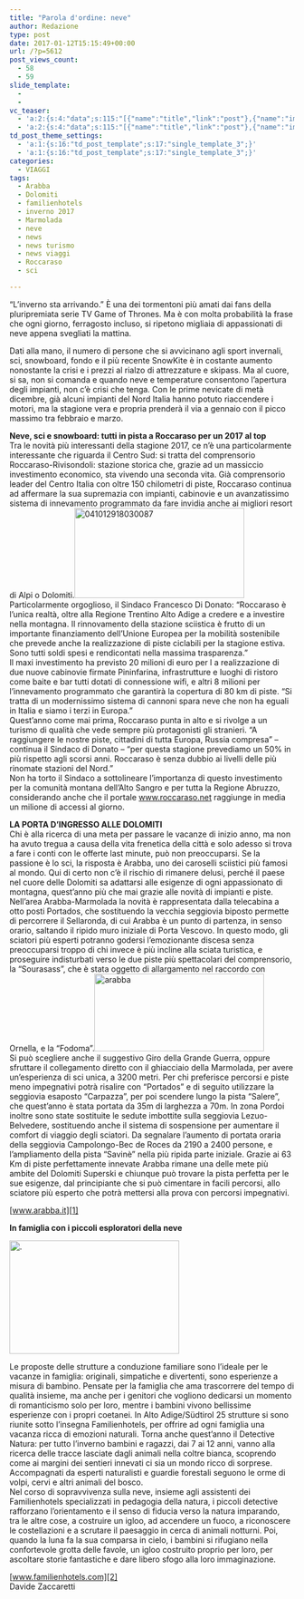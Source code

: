 ```yaml
---
title: "Parola d'ordine: neve"
author: Redazione
type: post
date: 2017-01-12T15:15:49+00:00
url: /?p=5612
post_views_count:
  - 58
  - 59
slide_template:
  - 
  - 
vc_teaser:
  - 'a:2:{s:4:"data";s:115:"[{"name":"title","link":"post"},{"name":"image","image":"featured","link":"none"},{"name":"text","mode":"excerpt"}]";s:7:"bgcolor";s:0:"";}'
  - 'a:2:{s:4:"data";s:115:"[{"name":"title","link":"post"},{"name":"image","image":"featured","link":"none"},{"name":"text","mode":"excerpt"}]";s:7:"bgcolor";s:0:"";}'
td_post_theme_settings:
  - 'a:1:{s:16:"td_post_template";s:17:"single_template_3";}'
  - 'a:1:{s:16:"td_post_template";s:17:"single_template_3";}'
categories:
  - VIAGGI
tags:
  - Arabba
  - Dolomiti
  - familienhotels
  - inverno 2017
  - Marmolada
  - neve
  - news
  - news turismo
  - news viaggi
  - Roccaraso
  - sci

---
```

“L’inverno sta arrivando.” È una dei tormentoni più amati dai fans della pluripremiata serie TV Game of Thrones. Ma è con molta probabilità la frase che ogni giorno, ferragosto incluso, si ripetono migliaia di appassionati di neve appena svegliati la mattina.

Dati alla mano, il numero di persone che si avvicinano agli sport invernali, sci, snowboard, fondo e il più recente SnowKite è in costante aumento nonostante la crisi e i prezzi al rialzo di attrezzature e skipass. Ma al cuore, si sa, non si comanda e quando neve e temperature consentono l’apertura degli impianti, non c’è crisi che tenga. Con le prime nevicate di metà dicembre, già alcuni impianti del Nord Italia hanno potuto riaccendere i motori, ma la stagione vera e propria prenderà il via a gennaio con il picco massimo tra febbraio e marzo.

**Neve, sci e snowboard: tutti in pista a Roccaraso per un 2017 al top**  
Tra le novità più interessanti della stagione 2017, ce n’è una particolarmente interessante che riguarda il Centro Sud: si tratta del comprensorio Roccaraso-Rivisondoli: stazione storica che, grazie ad un massiccio investimento economico, sta vivendo una seconda vita. Già comprensorio leader del Centro Italia con oltre 150 chilometri di piste, Roccaraso continua ad affermare la sua supremazia con impianti, cabinovie e un avanzatissimo sistema di innevamento programmato da fare invidia anche ai migliori resort di Alpi o Dolomiti.<img decoding="async" loading="lazy" class="size-medium wp-image-5613 alignleft" src="https://progressonline.it/wp-content/uploads/2017/01/041012918030087-300x159.jpg" alt="041012918030087" width="300" height="159" /> Particolarmente orgoglioso, il Sindaco Francesco Di Donato: “Roccaraso è l’unica realtà, oltre alla Regione Trentino Alto Adige a credere e a investire nella montagna. Il rinnovamento della stazione sciistica è frutto di un importante finanziamento dell’Unione Europea per la mobilità sostenibile che prevede anche la realizzazione di piste ciclabili per la stagione estiva. Sono tutti soldi spesi e rendicontati nella massima trasparenza.”  
Il maxi investimento ha previsto 20 milioni di euro per l a realizzazione di due nuove cabinovie firmate Pininfarina, infrastrutture e luoghi di ristoro come baite e bar tutti dotati di connessione wifi, e altri 8 milioni per l’innevamento programmato che garantirà la copertura di 80 km di piste. “Si tratta di un modernissimo sistema di cannoni spara neve che non ha eguali in Italia e siamo i terzi in Europa.”  
Quest’anno come mai prima, Roccaraso punta in alto e si rivolge a un turismo di qualità che vede sempre più protagonisti gli stranieri. “A raggiungere le nostre piste, cittadini di tutta Europa, Russia compresa” &#8211; continua il Sindaco di Donato &#8211; “per questa stagione prevediamo un 50% in più rispetto agli scorsi anni. Roccaraso è senza dubbio ai livelli delle più rinomate stazioni del Nord.”  
Non ha torto il Sindaco a sottolineare l’importanza di questo investimento per la comunità montana dell’Alto Sangro e per tutta la Regione Abruzzo, considerando anche che il portale www.roccaraso.net raggiunge in media un milione di accessi al giorno.

**LA PORTA D’INGRESSO ALLE DOLOMITI**  
Chi è alla ricerca di una meta per passare le vacanze di inizio anno, ma non ha avuto tregua a causa della vita frenetica della città e solo adesso si trova a fare i conti con le offerte last minute, può non preoccuparsi. Se la passione è lo sci, la risposta è Arabba, uno dei caroselli sciistici più famosi al mondo. Qui di certo non c&#8217;è il rischio di rimanere delusi, perché il paese nel cuore delle Dolomiti sa adattarsi alle esigenze di ogni appassionato di montagna, quest’anno più che mai grazie alle novità di impianti e piste.  
Nell’area Arabba-Marmolada la novità è rappresentata dalla telecabina a otto posti Portados, che sostituendo la vecchia seggiovia biposto permette di percorrere il Sellaronda, di cui Arabba è un punto di partenza, in senso orario, saltando il ripido muro iniziale di Porta Vescovo. In questo modo, gli sciatori più esperti potranno godersi l’emozionante discesa senza preoccuparsi troppo di chi invece è più incline alla sciata turistica, e proseguire indisturbati verso le due piste più spettacolari del comprensorio, la “Sourasass”, che è stata oggetto di allargamento nel raccordo con Ornella, e la “Fodoma”.<img decoding="async" loading="lazy" class="size-medium wp-image-5614 alignright" src="https://progressonline.it/wp-content/uploads/2017/01/arabba-300x137.jpg" alt="arabba" width="300" height="137" />  
Si può scegliere anche il suggestivo Giro della Grande Guerra, oppure sfruttare il collegamento diretto con il ghiacciaio della Marmolada, per avere un’esperienza di sci unica, a 3200 metri. Per chi preferisce percorsi e piste meno impegnativi potrà risalire con “Portados” e di seguito utilizzare la seggiovia esaposto “Carpazza”, per poi scendere lungo la pista “Salere”, che quest’anno è stata portata da 35m di larghezza a 70m. In zona Pordoi inoltre sono state sostituite le sedute imbottite sulla seggiovia Lezuo-Belvedere, sostituendo anche il sistema di sospensione per aumentare il comfort di viaggio degli sciatori. Da segnalare l’aumento di portata oraria della seggiovia Campolongo-Bec de Roces da 2190 a 2400 persone, e l’ampliamento della pista “Savinè” nella più ripida parte iniziale. Grazie ai 63 Km di piste perfettamente innevate Arabba rimane una delle mete più ambite del Dolomiti Superski e chiunque può trovare la pista perfetta per le sue esigenze, dal principiante che si può cimentare in facili percorsi, allo sciatore più esperto che potrà mettersi alla prova con percorsi impegnativi.

[www.arabba.it][1]

**In famiglia con i piccoli esploratori della neve**

<img decoding="async" loading="lazy" class="size-medium wp-image-5615 alignleft" src="https://progressonline.it/wp-content/uploads/2017/01/Slittino-1b-Alessandro-Trovati-Alto-Adige-Marketing-300x200.jpg" alt="." width="300" height="200" /> 

Le proposte delle strutture a conduzione familiare sono l&#8217;ideale per le vacanze in famiglia: originali, simpatiche e divertenti, sono esperienze a misura di bambino. Pensate per la famiglia che ama trascorrere del tempo di qualità insieme, ma anche per i genitori che vogliono dedicarsi un momento di romanticismo solo per loro, mentre i bambini vivono bellissime esperienze con i propri coetanei. In Alto Adige/Südtirol 25 strutture si sono riunite sotto l&#8217;insegna Familienhotels, per offrire ad ogni famiglia una vacanza ricca di emozioni naturali. Torna anche quest’anno il Detective Natura: per tutto l’inverno bambini e ragazzi, dai 7 ai 12 anni, vanno alla ricerca delle tracce lasciate dagli animali nella coltre bianca, scoprendo come ai margini dei sentieri innevati ci sia un mondo ricco di sorprese. Accompagnati da esperti naturalisti e guardie forestali seguono le orme di volpi, cervi e altri animali del bosco.  
Nel corso di sopravvivenza sulla neve, insieme agli assistenti dei Familienhotels specializzati in pedagogia della natura, i piccoli detective rafforzano l’orientamento e il senso di fiducia verso la natura imparando, tra le altre cose, a costruire un igloo, ad accendere un fuoco, a riconoscere le costellazioni e a scrutare il paesaggio in cerca di animali notturni. Poi, quando la luna fa la sua comparsa in cielo, i bambini si rifugiano nella confortevole grotta delle favole, un igloo costruito proprio per loro, per ascoltare storie fantastiche e dare libero sfogo alla loro immaginazione.

[www.familienhotels.com][2]  
Davide Zaccaretti

 [1]: https://www.arabba.it
 [2]: https://www.familienhotels.com